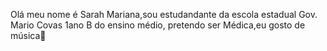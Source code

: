 Olá meu nome é Sarah Mariana,sou estudandante da escola estadual Gov. Mario Covas 1ano B do ensino médio, pretendo ser Médica,eu gosto de música🎵
